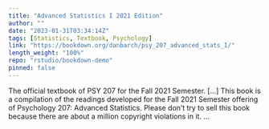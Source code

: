 ```yaml
---
title: "Advanced Statistics I 2021 Edition"
author: ""
date: "2023-01-31T03:34:14Z"
tags: [Statistics, Textbook, Psychology]
link: "https://bookdown.org/danbarch/psy_207_advanced_stats_I/"
length_weight: "100%"
repo: "rstudio/bookdown-demo"
pinned: false
---
```


The official textbook of PSY 207 for the Fall 2021 Semester. [...] This book is a compilation of the readings developed for the Fall 2021 Semester offering of Psychology 207: Advanced Statistics. Please don’t try to sell this book because there are about a million copyright violations in it. ...
